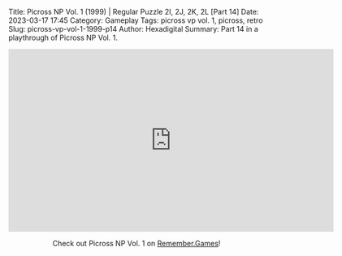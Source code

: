 Title: Picross NP Vol. 1 (1999) | Regular Puzzle 2I, 2J, 2K, 2L [Part 14]
Date: 2023-03-17 17:45
Category: Gameplay
Tags: picross vp vol. 1,  picross,  retro
Slug: picross-vp-vol-1-1999-p14
Author: Hexadigital
Summary: Part 14 in a playthrough of Picross NP Vol. 1.

<center><iframe src="https://www.youtube.com/embed/9w32jeps7UI?feature=oembed" allow="accelerometer; autoplay; encrypted-media; gyroscope; picture-in-picture" width="640" height="360" frameborder="0"></iframe>

Check out Picross NP Vol. 1 on [Remember.Games](https://remember.games/game/6791/picross-np-vol-1/)!</center>